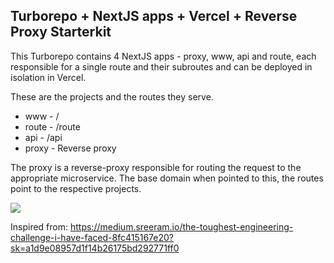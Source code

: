 ## Turborepo + NextJS apps + Vercel + Reverse Proxy Starterkit

This Turborepo contains 4 NextJS apps - proxy, www, api and route, each responsible for a single route and their subroutes and can be deployed in isolation in Vercel.

These are the projects and the routes they serve.

- www - /
- route - /route
- api - /api
- proxy - Reverse proxy

The proxy is a reverse-proxy responsible for routing the request to the appropriate microservice. The base domain when pointed to this, the routes point to the respective projects.

<img src='https://raw.githubusercontent.com/sreeramofficial/turborepo-starter/main/idea.png'/>

Inspired from: https://medium.sreeram.io/the-toughest-engineering-challenge-i-have-faced-8fc415167e20?sk=a1d9e08957d1f14b26175bd292771ff0
